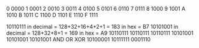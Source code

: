 0 0000
1 0001
2 0010
3 0011
4 0100
5 0101
6 0110
7 0111
8 1000
9 1001
A 1010
B 1011
C 1100
D 1101 
E 1110
F 1111 


10110111 in decimal = 128+32+16+4+2+1 = 183 in hex = B7
10101001 in decimal = 128+32+8+1 = 169  in hex = A9 
10110111			10110111		10110111
10101001			10101001		10101001
AND	 		        OR		        XOR	
10100001            10111111        0001110